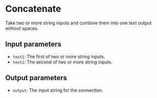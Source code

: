 # Concatenate

Take two or more string inputs and combine them into one text output without spaces.

## Input parameters

- `text1`: The first of two or more string inputs.
- `text2`: The second of two or more string inputs.

## Output parameters

- `output`: The input string for the connection.
